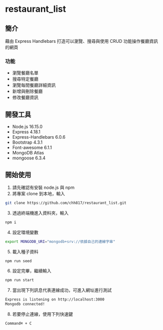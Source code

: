 # restaurant_list

## 簡介
藉由 Express Handlebars 打造可以瀏覽、搜尋與使用 CRUD 功能操作餐廳資訊的網頁

### 功能
- 瀏覽餐廳名單
- 搜尋特定餐廳
- 瀏覽每間餐廳詳細資訊
- 新增與刪除餐廳
- 修改餐廳資訊

## 開發工具
- Node.js 16.15.0
- Express 4.18.1
- Express-Handlebars 6.0.6
- Bootstrap 4.3.1
- Font-awesome 6.1.1
- MongoDB Atlas
- mongoose 6.3.4

## 開始使用
1. 請先確認有安裝 node.js 與 npm
2. 將專案 clone 到本地，輸入
```zsh
git clone https://github.com/chh817/restaurant_list.git
```
3. 透過終端機進入資料夾，輸入
```zsh
npm i
```
4. 設定環境變數
```zsh
export MONGODB_URI="mongodb+srv://依據自己的連線字串"
```
5. 載入種子資料
```zsh
npm run seed
```
6. 設定完畢，繼續輸入
```zsh
npm run start
```
7. 當出現下列訊息代表連線成功，可進入網址進行測試
```zsh
Express is listening on http://localhost:3000
Mongodb connected!
```
8. 若要停止連線，使用下列快速鍵
```zsh
Command⌘ + C
```
